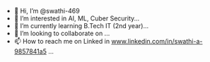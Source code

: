 - 👋 Hi, I’m @swathi-469
- 👀 I’m interested in AI, ML, Cuber Security...
- 🌱 I’m currently learning B.Tech IT (2nd year)...
- 💞️ I’m looking to collaborate on ...
- 📫 How to reach me on Linked in www.linkedin.com/in/swathi-a-9857841a5  ...

<!---
swathi-469/swathi-469 is a ✨ special ✨ repository because its `README.md` (this file) appears on your GitHub profile.
You can click the Preview link to take a look at your changes.
--->
